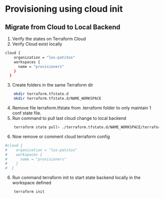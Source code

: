 # Provisioning using cloud init

## Migrate from Cloud to Local Backend
1. Verify the states on Terraform Cloud
2. Verify Cloud exist locally
```bash
cloud {
    organization = "los-patitos"
    workspaces {
      name = "provisioners"
    }
  }
```
3. Create folders in the same Terraform dir
```bash
    mkdir terraform.tfstate.d
    mkdir terraform.tfstate.d/NAME_WORKSPACE
```
4. Remove file terraform.tfstate from .terraform folder to only maintain 1 conf state file.
5. Run command to pull last cloud change to local backend
```bash
    terraform state pull> ./terraform.tfstate.d/NAME_WORKSPACE/terraform.tfstate
``` 
6. Now remove or comment cloud terraform config
```bash
#cloud {
#    organization = "los-patitos"
#    workspaces {
#      name = "provisioners"
#    }
#  }
```
6. Run command terraform init to start state backend locally in the workspace defined
```bash
    terraform init
```